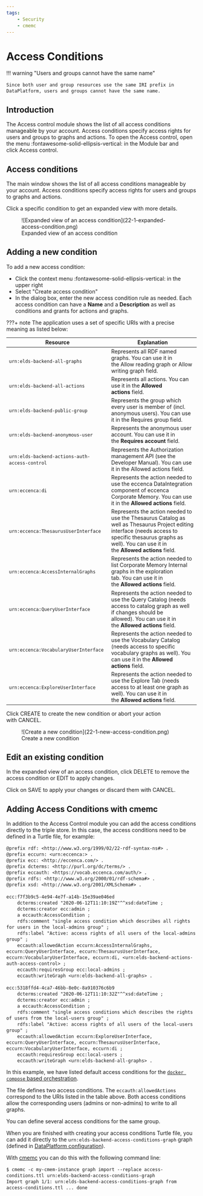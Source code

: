 ```yaml
---
tags:
    - Security
    - cmemc
---
```

# Access Conditions

!!! warning "Users and groups cannot have the same name"

    Since both user and group resources use the same IRI prefix in DataPlatform, users and groups cannot have the same name.

## Introduction

The Access control module shows the list of all access conditions manageable by your account.
Access conditions specify access rights for users and groups to graphs and actions.
To open the Access control, open the menu :fontawesome-solid-ellipsis-vertical: in the Module bar and click Access control.

## Access conditions

The main window shows the list of all access conditions manageable by your account.
Access conditions specify access rights for users and groups to graphs and actions.

Click a specific condition to get an expanded view with more details.

<figure markdown>
![Expanded view of an access condition](22-1-expanded-access-condition.png)
<figcaption>Expanded view of an access condition</figcaption>
</figure>

## Adding a new condition

To add a new access condition:

-   Click the context menu :fontawesome-solid-ellipsis-vertical: in the upper right
-   Select "Create access condition"
-   In the dialog box, enter the new access condition rule as needed. Each access condition can have a **Name** and a **Description** as well as conditions and grants for actions and graphs.

???+ note
    The application uses a set of specific URIs with a precise meaning as listed below:

| Resource                                       | Explanation                                                                                                                                                                                                    |
| ---------------------------------------------- | -------------------------------------------------------------------------------------------------------------------------------------------------------------------------------------------------------------- |
| `urn:elds-backend-all-graphs`                  | Represents all RDF named graphs. You can use it in the Allow reading graph or Allow writing graph field.                                                                                                       |
| `urn:elds-backend-all-actions`                 | Represents all actions. You can use it in the **Allowed actions** field.                                                                                                                                       |
| `urn:elds-backend-public-group`                | Represents the group which every user is member of (incl. anonymous users). You can use it in the Requires group field.                                                                                        |
| `urn:elds-backend-anonymous-user`              | Represents the anonymous user account. You can use it in the **Requires account** field.                                                                                                                       |                                                                                     |
| `urn:elds-backend-actions-auth-access-control` | Represents the Authorization management API (see the Developer Manual). You can use it in the Allowed actions field.                                                                                           |
| `urn:eccenca:di`                               | Represents the action needed to use the eccenca DataIntegration component of eccenca Corporate Memory. You can use it in the **Allowed actions** field.                                                            |
| `urn:eccenca:ThesaurusUserInterface`           | Represents the action needed to use the Thesaurus Catalog as well as Thesaurus Project editing interface (needs access to specific thesaurus graphs as well). You can use it in the **Allowed actions** field. |
| `urn:eccenca:AccessInternalGraphs`             | Represents the action needed to list Corporate Memory Internal graphs in the exploration tab. You can use it in the **Allowed actions** field.                                                                 |
| `urn:eccenca:QueryUserInterface`               | Represents the action needed to use the Query Catalog (needs access to catalog graph as well if changes should be allowed). You can use it in the **Allowed actions** field.                                   |
| `urn:eccenca:VocabularyUserInterface`          | Represents the action needed to use the Vocabulary Catalog (needs access to specific vocabulary graphs as well). You can use it in the **Allowed actions** field.                                              |
| `urn:eccenca:ExploreUserInterface`             | Represents the action needed to use the Explore Tab (needs access to at least one graph as well). You can use it in the **Allowed actions** field.                                                             |

Click CREATE to create the new condition or abort your action with CANCEL.

<figure markdown>
![Create a new condition](22-1-new-access-condition.png)
<figcaption>Create a new condition</figcaption>
</figure>

## Edit an existing condition

In the expanded view of an access condition, click DELETE to remove the access condition or EDIT to apply changes.

Click on SAVE to apply your changes or discard them with CANCEL.

## Adding Access Conditions with cmemc

In addition to the Access Control module you can add the access conditions directly to the triple store.
In this case, the access conditions need to be defined in a Turtle file, for example:

```turtle
@prefix rdf: <http://www.w3.org/1999/02/22-rdf-syntax-ns#> .
@prefix eccurn: <urn:eccenca:> .
@prefix ecc: <http://eccenca.com/> .
@prefix dcterms: <http://purl.org/dc/terms/> .
@prefix eccauth: <https://vocab.eccenca.com/auth/> .
@prefix rdfs: <http://www.w3.org/2000/01/rdf-schema#> .
@prefix xsd: <http://www.w3.org/2001/XMLSchema#> .

ecc:f7f3b9c5-4e94-4e7f-a14b-15e39ae046ed
    dcterms:created "2020-06-12T11:10:19Z"^^xsd:dateTime ;
    dcterms:creator ecc:admin ;
    a eccauth:AccessCondition ;
    rdfs:comment "single access condition which describes all rights for users in the local-admins group" ;
    rdfs:label "Active: access rights of all users of the local-admins group" ;
    eccauth:allowedAction eccurn:AccessInternalGraphs, eccurn:QueryUserInterface, eccurn:ThesaurusUserInterface, eccurn:VocabularyUserInterface, eccurn:di, <urn:elds-backend-actions-auth-access-control> ;
    eccauth:requiresGroup ecc:local-admins ;
    eccauth:writeGraph <urn:elds-backend-all-graphs> .

ecc:5318ffd4-4ca7-46bb-8e0c-8a910376c6b9
    dcterms:created "2020-06-12T11:10:32Z"^^xsd:dateTime ;
    dcterms:creator ecc:admin ;
    a eccauth:AccessCondition ;
    rdfs:comment "single access conditions which describes the rights of users from the local-users group" ;
    rdfs:label "Active: access rights of all users of the local-users group" ;
    eccauth:allowedAction eccurn:ExploreUserInterface, eccurn:QueryUserInterface, eccurn:ThesaurusUserInterface, eccurn:VocabularyUserInterface, eccurn:di ;
    eccauth:requiresGroup ecc:local-users ;
    eccauth:writeGraph <urn:elds-backend-all-graphs> .
```

In this example, we have listed default access conditions for the [`docker compose` based orchestration](../docker-orchestration/index.md).

The file defines two access conditions.
The `eccauth:allowedActions` correspond to the URIs listed in the table above.
Both access conditions allow the corresponding users (admins or non-admins) to write to all graphs.

You can define several access conditions for the same group.

When you are finished with creating your access conditions Turtle file, you can add it directly to the `urn:elds-backend-access-conditions-graph` graph (defined in [DataPlatform configuration](./../dataplatform/index.md)).

With [cmemc](../../../automate/cmemc-command-line-interface/index.md) you can do this with the following command line:

``` shell-session
$ cmemc -c my-cmem-instance graph import --replace access-conditions.ttl urn:elds-backend-access-conditions-graph
Import graph 1/1: urn:elds-backend-access-conditions-graph from access-conditions.ttl ... done
```
